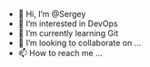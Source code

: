 - 👋 Hi, I’m @Sergey
- 👀 I’m interested in DevOps
- 🌱 I’m currently learning Git
- 💞️ I’m looking to collaborate on ...
- 📫 How to reach me ...

<!---
Greenmeat-test/Greenmeat-test is a ✨ special ✨ repository because its `README.md` (this file) appears on your GitHub profile.
You can click the Preview link to take a look at your changes.
--->
